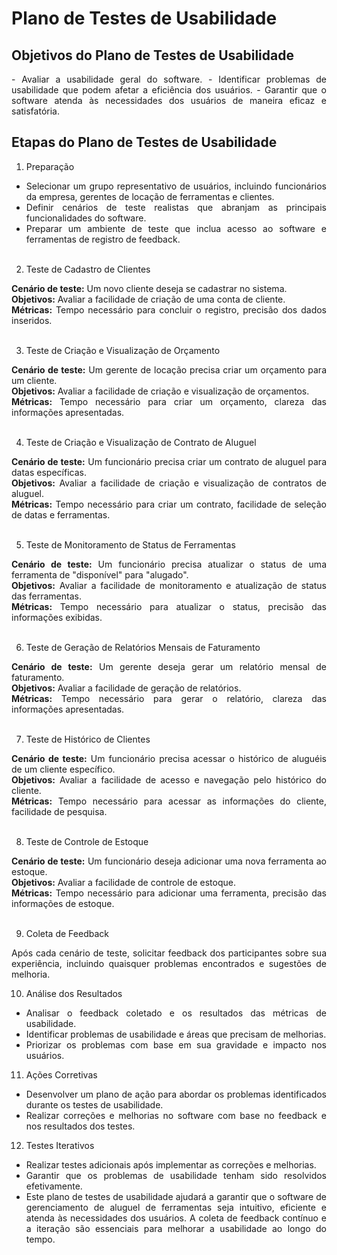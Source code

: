 # Plano de Testes de Usabilidade

## Objetivos do Plano de Testes de Usabilidade
<div align = "justify">- Avaliar a usabilidade geral do software.
- Identificar problemas de usabilidade que podem afetar a eficiência dos usuários.
- Garantir que o software atenda às necessidades dos usuários de maneira eficaz e satisfatória.</div>

## Etapas do Plano de Testes de Usabilidade
<div align = "justify">

1. Preparação
   
- Selecionar um grupo representativo de usuários, incluindo funcionários da empresa, gerentes de locação de ferramentas e clientes.
- Definir cenários de teste realistas que abranjam as principais funcionalidades do software.
- Preparar um ambiente de teste que inclua acesso ao software e ferramentas de registro de feedback.<br><br>

2. Teste de Cadastro de Clientes
   
**Cenário de teste:** Um novo cliente deseja se cadastrar no sistema.<br>
**Objetivos:** Avaliar a facilidade de criação de uma conta de cliente.<br>
**Métricas:** Tempo necessário para concluir o registro, precisão dos dados inseridos.<br><br>

3. Teste de Criação e Visualização de Orçamento
   
**Cenário de teste:** Um gerente de locação precisa criar um orçamento para um cliente.<br>
**Objetivos:** Avaliar a facilidade de criação e visualização de orçamentos.<br>
**Métricas:** Tempo necessário para criar um orçamento, clareza das informações apresentadas.<br><br>

4. Teste de Criação e Visualização de Contrato de Aluguel
   
**Cenário de teste:** Um funcionário precisa criar um contrato de aluguel para datas específicas.<br>
**Objetivos:** Avaliar a facilidade de criação e visualização de contratos de aluguel.<br>
**Métricas:** Tempo necessário para criar um contrato, facilidade de seleção de datas e ferramentas.<br><br>

5. Teste de Monitoramento de Status de Ferramentas
   
**Cenário de teste:** Um funcionário precisa atualizar o status de uma ferramenta de "disponível" para "alugado".<br>
**Objetivos:** Avaliar a facilidade de monitoramento e atualização de status das ferramentas.<br>
**Métricas:** Tempo necessário para atualizar o status, precisão das informações exibidas.<br><br>

6. Teste de Geração de Relatórios Mensais de Faturamento
    
**Cenário de teste:** Um gerente deseja gerar um relatório mensal de faturamento.<br>
**Objetivos:** Avaliar a facilidade de geração de relatórios.<br>
**Métricas:** Tempo necessário para gerar o relatório, clareza das informações apresentadas.<br><br>

7. Teste de Histórico de Clientes
    
**Cenário de teste:** Um funcionário precisa acessar o histórico de aluguéis de um cliente específico.<br>
**Objetivos:** Avaliar a facilidade de acesso e navegação pelo histórico do cliente.<br>
**Métricas:** Tempo necessário para acessar as informações do cliente, facilidade de pesquisa.<br><br>

8. Teste de Controle de Estoque
    
**Cenário de teste:** Um funcionário deseja adicionar uma nova ferramenta ao estoque.<br>
**Objetivos:** Avaliar a facilidade de controle de estoque.<br>
**Métricas:** Tempo necessário para adicionar uma ferramenta, precisão das informações de estoque.<br><br>

9. Coleta de Feedback
    
Após cada cenário de teste, solicitar feedback dos participantes sobre sua experiência, incluindo quaisquer problemas encontrados e sugestões de melhoria.

10. Análise dos Resultados
    
- Analisar o feedback coletado e os resultados das métricas de usabilidade.
- Identificar problemas de usabilidade e áreas que precisam de melhorias.
- Priorizar os problemas com base em sua gravidade e impacto nos usuários.

11. Ações Corretivas
- Desenvolver um plano de ação para abordar os problemas identificados durante os testes de usabilidade.
- Realizar correções e melhorias no software com base no feedback e nos resultados dos testes.

12. Testes Iterativos
- Realizar testes adicionais após implementar as correções e melhorias.
- Garantir que os problemas de usabilidade tenham sido resolvidos efetivamente.
- Este plano de testes de usabilidade ajudará a garantir que o software de gerenciamento de aluguel de ferramentas seja intuitivo, eficiente e atenda às necessidades dos usuários. A coleta de feedback contínuo e a iteração são essenciais para melhorar a usabilidade ao longo do tempo. 
